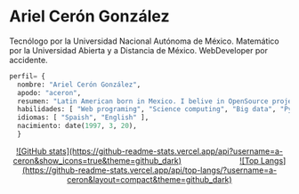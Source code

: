 # Ariel Cerón González

Tecnólogo por la Universidad Nacional Autónoma de México. Matemático por la Universidad Abierta y a Distancia de México. WebDeveloper por accidente.

```python
perfil= {
  nombre: "Ariel Cerón González",
  apodo: "aceron",
  resumen: "Latin American born in Mexico. I belive in OpenSource project, in the democratization of science and I think the south always will resurface",
  habilidades: [ "Web programing", "Science computing", "Big data", "Python"], 
  idiomas: [ "Spaish", "English" ],
  nacimiento: date(1997, 3, 20),
  }
```
<center>
<a href="#" > ![GitHub stats](https://github-readme-stats.vercel.app/api?username=a-ceron&show_icons=true&theme=github_dark)</a>   
<a href="#" style="margin-left:20%">![Top Langs](https://github-readme-stats.vercel.app/api/top-langs/?username=a-ceron&layout=compact&theme=github_dark)</a>   
</center>
